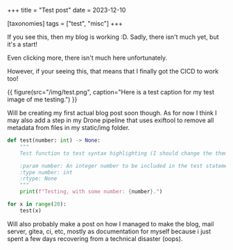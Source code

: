 +++
title = "Test post"
date = 2023-12-10

[taxonomies]
tags = ["test", "misc"]
+++

If you see this, then my blog is working :D. Sadly, there isn't much yet, but it's a start!
<!-- more -->

Even clicking more, there isn't much here unfortunately.

However, if your seeing this, that means that I finally got the CICD to work too!

{{ figure(src="/img/test.png", caption="Here is a test caption for my test image of me testing.") }}

Will be creating my first actual blog post soon though. As for now I think I may also add a step in my Drone pipeline that uses exiftool to remove all metadata from files in my static/img folder.

```py
def test(number: int) -> None:
    """
    Test function to test syntax highlighting (I should change the theme for it)

    :param number: An integer number to be included in the test statement.
    :type number: int
    :rtype: None
    """
    print(f"Testing, with some number: {number}.")

for x in range(20):
    test(x)
```

Will also probably make a post on how I managed to make the blog, mail server, gitea, ci, etc, mostly as documentation for myself because i just spent a few days recovering from a technical disaster (oops).
